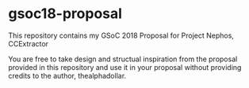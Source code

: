 # gsoc18-proposal
This repository contains my GSoC 2018 Proposal for Project Nephos, CCExtractor

You are free to take design and structual inspiration from the proposal provided in this repository and use it in your proposal without providing credits to the author, thealphadollar.
